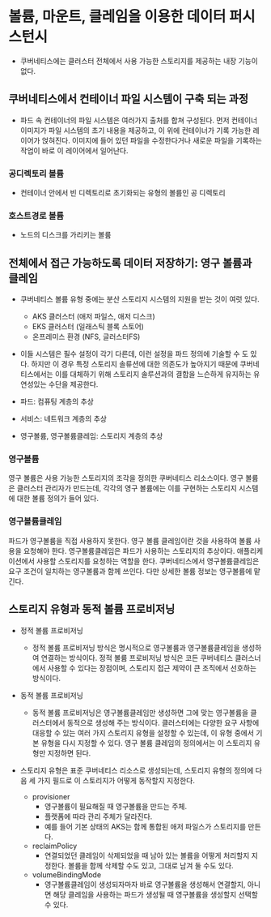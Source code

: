 # 볼륨, 마운트, 클레임을 이용한 데이터 퍼시스턴시
- 쿠버네티스에는 클러스터 전체에서 사용 가능한 스토리지를 제공하는 내장 기능이 없다.

## 쿠버네티스에서 컨테이너 파일 시스템이 구축 되는 과정
- 파드 속 컨테이너의 파일 시스템은 여러가지 출처를 합쳐 구성된다. 먼저 컨테이너 이미지가 파일 시스템의 초기 내용을 제공하고, 이 위에 컨테이너가 기록 가능한 레이어가 얹혀진다. 이미지에 들어 있던 파일을 수정한다거나 새로운 파일을 기록하는 작업이 바로 이 레이어에서 일어난다.

### 공디렉토리 볼륨
- 컨테이너 안에서 빈 디렉토리로 초기화되는 유형의 볼륨인 공 디렉토리

### 호스트경로 볼륨
- 노드의 디스크를 가리키는 볼륨

## 전체에서 접근 가능하도록 데이터 저장하기: 영구 볼륨과 클레임
- 쿠버네티스 볼륨 유형 중에는 분산 스토리지 시스템의 지원을 받는 것이 여럿 있다.
    - AKS 클러스터 (애저 파일스, 애저 디스크)
    - EKS 클러스터 (일래스틱 블록 스토어)
    - 온프레미스 환경 (NFS, 글러스터FS)
- 이들 시스템은 필수 설정이 각기 다른데, 이런 설정을 파드 정의에 기술할 수 도 있다. 하지만 이 경우 특정 스토리지 솔류션에 대한 의존도가 높아지기 때문에 쿠버네티스에서는 이를 대체하기 위해 스토리지 솔루션과의 결합을 느슨하게 유지하는 유연성있는 수단을 제공한다.

- 파드: 컴퓨팅 계층의 추상
- 서비스: 네트워크 계층의 추상
- 영구볼륨, 영구볼륨클레임: 스토리지 계층의 추상
    
### 영구볼륨
영구 볼륨은 사용 가능한 스토리지의 조각을 정의한 쿠버네티스 리소스이다. 영구 볼륨은 클러스터 관리자가 만드는데, 각각의 영구 볼륨에는 이를 구현하는 스토리지 시스템에 대한 볼륨 정의가 들어 있다.

### 영구볼륨클레임
파드가 영구볼륨을 직접 사용하지 못한다. 영구 볼륨 클레임이란 것을 사용하여 볼륨 사용을 요청해야 한다. 영구볼륨클레임은 파드가 사용하는 스토리지의 추상이다. 애플리케이션에서 사용할 스토리지를 요청하는 역할을 한다. 쿠버네티스에서 영구볼륨클레임은 요구 조건이 일치하는 영구볼륨과 함께 쓰인다. 다만 상세한 볼륨 정보는 영구볼륨에 맡긴다.


## 스토리지 유형과 동적 볼륨 프로비저닝
- 정적 볼륨 프로비저닝
    - 정적 볼륨 프로비저닝 방식은 명시적으로 영구볼륨과 영구볼륨클레임을 생성하여 연결하는 방식이다. 정적 볼륨 프로비저닝 방식은 코든 쿠버네티스 클러스너에서 사용할 수 있다는 장점이며, 스토리지 접근 제약이 큰 조직에서 선호하는 방식이다.
- 동적 볼륨 프로비저닝
    - 동적 볼륨 프로비저닝은 영구볼륨클레임만 생성하면 그에 맞는 영구볼륨을 클러스터에서 동적으로 생성해 주는 방식이다. 클러스터에는 다양한 요구 사항에 대응할 수 있는 여러 가지 스토리지 유형을 설정할 수 있는데, 이 유형 중에서 기본 유형을 다시 지정할 수 있다. 영구 볼륨 클레임의 정의에서는 이 스토리지 유형만 지정하면 된다.

- 스토리지 유형은 표준 쿠버네티스 리소스로 생성되는데, 스토리지 유형의 정의에 다음 세 가지 필드로 이 스토리지가 어떻게 동작할지 지정한다.
    - provisioner
        - 영구볼륨이 필요해질 때 영구볼륨을 만드는 주체.
        - 플랫폼에 따라 관리 주체가 달라진다.
        - 예를 들어 기본 상태의 AKS는 함께 통합된 애저 파일스가 스토리지를 만든다.
    - reclaimPolicy
        - 연결되었던 클레임이 삭제되었을 때 남아 있는 볼륨을 어떻게 처리할지 지정한다. 볼륨을 함께 삭제할 수도 있고, 그대로 남겨 둘 수도 있다.
    - volumeBindingMode
        - 영구볼륨클레임이 생성되자마자 바로 영구볼륨을 생성해서 연결할지, 아니면 해당 클레임을 사용하는 파드가 생성될 때 영구볼륨을 생성할지 선택할 수 있다.
